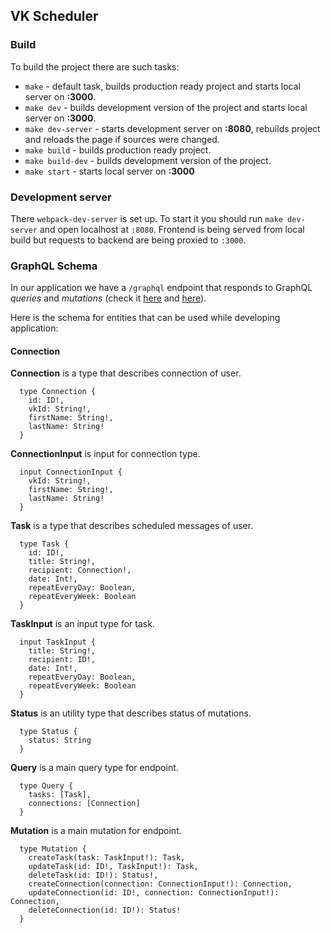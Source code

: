 ## VK Scheduler

### Build
To build the project there are such tasks:
- `make` - default task, builds production ready project and starts
           local server on __:3000__.
- `make dev` - builds development version of the project and starts
           local server on __:3000__.
- `make dev-server` - starts development server on __:8080__, rebuilds project and
           reloads the page if sources were changed.
- `make build` - builds production ready project.
- `make build-dev` - builds development version of the project.
- `make start` - starts local server on __:3000__

### Development server
There `webpack-dev-server` is set up. To start it you
should run `make dev-server` and open localhost at `:8080`.
Frontend is being served from local build but requests to
backend are being proxied to `:3000`.

### GraphQL Schema
In our application we have a `/graphql` endpoint that responds
to GraphQL _queries_ and _mutations_ (check it [here](http://graphql.org/) and [here](http://graphql.org/graphql-js/)).

Here is the schema for entities that can be used while developing application:

#### Connection
__Connection__ is a type that describes connection of user.
```
  type Connection {
    id: ID!,
    vkId: String!,
    firstName: String!,
    lastName: String!
  }
```

__ConnectionInput__ is input for connection type.
```
  input ConnectionInput {
    vkId: String!,
    firstName: String!,
    lastName: String!
  }
```

__Task__ is a type that describes scheduled messages of user.
```
  type Task {
    id: ID!,
    title: String!,
    recipient: Connection!,
    date: Int!,
    repeatEveryDay: Boolean,
    repeatEveryWeek: Boolean
  }
```

__TaskInput__ is an input type for task.
```
  input TaskInput {
    title: String!,
    recipient: ID!,
    date: Int!,
    repeatEveryDay: Boolean,
    repeatEveryWeek: Boolean
  }
```

__Status__ is an utility type that describes status of mutations.
```
  type Status {
    status: String
  }
```

__Query__ is a main query type for endpoint.
```
  type Query {
    tasks: [Task],
    connections: [Connection]
  }
```

__Mutation__ is a main mutation for endpoint.
```
  type Mutation {
    createTask(task: TaskInput!): Task,
    updateTask(id: ID!, TaskInput!): Task,
    deleteTask(id: ID!): Status!,
    createConnection(connection: ConnectionInput!): Connection,
    updateConnection(id: ID!, connection: ConnectionInput!): Connection,
    deleteConnection(id: ID!): Status!
  }
```
